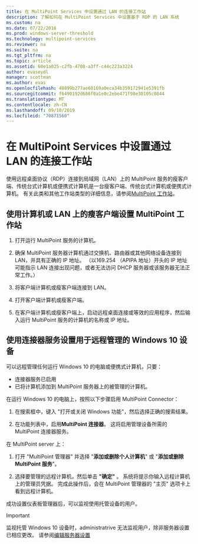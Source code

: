 ```yaml
---
title: 在 MultiPoint Services 中设置通过 LAN 的连接工作站
description: 了解如何在 MultiPoint Services 中设置基于 RDP 的 LAN 系统
ms.custom: na
ms.date: 07/22/2016
ms.prod: windows-server-threshold
ms.technology: multipoint-services
ms.reviewer: na
ms.suite: na
ms.tgt_pltfrm: na
ms.topic: article
ms.assetid: 60e1a025-c2fb-4708-a3ff-c44c223a3224
author: evaseydl
manager: scottman
ms.author: evas
ms.openlocfilehash: 40899b277ae60169a0eca34b359172941e5391fb
ms.sourcegitcommit: f6490192d686f0a1e0c2ebe471f98e30105c0844
ms.translationtype: MT
ms.contentlocale: zh-CN
ms.lasthandoff: 09/10/2019
ms.locfileid: "70871560"
---
```

# <a name="set-up-an-rdp-over-lan-connected-station-in-multipoint-services"></a>在 MultiPoint Services 中设置通过 LAN 的连接工作站
使用远程桌面协议（RDP）连接到局域网（LAN）上的 MultiPoint 服务的瘦客户端、传统台式计算机或便携式计算机是一台瘦客户端、传统台式计算机或便携式计算机。 有关此类和其他工作站类型的详细信息，请参阅[MultiPoint 工作站](MultiPoint-services-Stations.md)。  
  
## <a name="to-set-up-a-multipoint-station-using-a-computer-or-thin-client-on-a-lan"></a>使用计算机或 LAN 上的瘦客户端设置 MultiPoint 工作站  
  
1.  打开运行 MultiPoint 服务的计算机。  
  
2.  确保 MultiPoint 服务器计算机通过交换机、路由器或其他网络设备连接到 LAN，并具有正确的 IP 地址。 （以169.254 （APIPA 地址）开头的 IP 地址可能指示 LAN 连接出现问题，或者无法访问 DHCP 服务器或该服务器无法正常工作。）  
  
3.  将客户端计算机或瘦客户端连接到 LAN。  
  
4.  打开客户端计算机或瘦客户端。  
  
5.  在客户端计算机或瘦客户端上，启动远程桌面连接或等效的应用程序，然后输入运行 MultiPoint 服务的计算机的名称或 IP 地址。

## <a name="set-up-a-windows-10-device-for-remote-management-by-using-connector-services"></a>使用连接器服务设置用于远程管理的 Windows 10 设备
可以远程管理任何运行 Windows 10 的电脑或便携式计算机，只要：
- 连接器服务已启用  
- 已将计算机添加到 MultiPoint 服务器上的被管理的计算机。  

在运行 Windows 10 的电脑上，按照以下步骤启用 MultiPoint Connector：

1. 在搜索框中，键入 "打开或关闭 Windows 功能"，然后选择正确的搜索结果。 

2. 在功能列表中，启用**MultiPoint 连接器**。 这将启用管理设备所需的 MultiPoint 连接器服务。 

在 MultiPoint server 上：
1. 打开 "MultiPoint 管理器" 并选择 "**添加或删除个人计算机**" 或 "**添加或删除 MultiPoint 服务**"。

2. 选择要管理的远程计算机，然后单击 **"确定"** 。  系统将提示你输入远程计算机上的管理员凭据。  完成此操作后，会在 MultiPoint 管理器的 "主页" 选项卡上看到远程计算机。

成功设置仪表板管理器后，可以监视使用托管设备的用户。

> [!IMPORTANT]  
> 监视托管 Windows 10 设备时，administratrive 无法监视用户，除非服务器设置已相应更改。 请参阅[编辑服务器设置](Edit-Server-Settings.md)